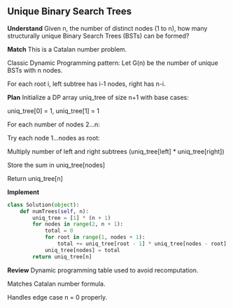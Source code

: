 ## Unique Binary Search Trees
**Understand**
Given n, the number of distinct nodes (1 to n), how many structurally unique Binary Search Trees (BSTs) can be formed?

**Match**
This is a Catalan number problem.

Classic Dynamic Programming pattern:
Let G(n) be the number of unique BSTs with n nodes.

For each root i, left subtree has i-1 nodes, right has n-i.

**Plan**
Initialize a DP array uniq_tree of size n+1 with base cases:

uniq_tree[0] = 1, uniq_tree[1] = 1

For each number of nodes 2...n:

Try each node 1...nodes as root:

Multiply number of left and right subtrees (uniq_tree[left] * uniq_tree[right])

Store the sum in uniq_tree[nodes]

Return uniq_tree[n]

**Implement**
```python
class Solution(object):
    def numTrees(self, n):
        uniq_tree = [1] * (n + 1)
        for nodes in range(2, n + 1):
            total = 0
            for root in range(1, nodes + 1):
                total += uniq_tree[root - 1] * uniq_tree[nodes - root]
            uniq_tree[nodes] = total
        return uniq_tree[n]
```

**Review**
Dynamic programming table used to avoid recomputation.

Matches Catalan number formula.

Handles edge case n = 0 properly.